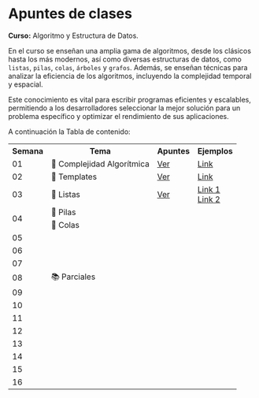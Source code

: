 # Apuntes de clases

**Curso:** Algoritmo y Estructura de Datos.

En el curso se enseñan una amplia gama de algoritmos, desde los clásicos hasta los más modernos, así como diversas estructuras de datos, como `listas`, `pilas`, `colas`, `árboles` y `grafos`.
Además, se enseñan técnicas para analizar la eficiencia de los algoritmos, incluyendo la complejidad temporal y espacial.

Este conocimiento es vital para escribir programas eficientes y escalables, permitiendo a los desarrolladores seleccionar la mejor solución para un problema específico y optimizar el rendimiento de sus aplicaciones.

A continuación la Tabla de contenido:

<table style= "width: 100%;">
  <tr>
    <th>Semana</th>
    <th>Tema</th>
    <th>Apuntes</th>
    <th>Ejemplos</th>
  </tr>

  <tr>
    <td>01</td>
    <td>📄 Complejidad Algorítmica</td>
    <td><a href="Semana01/S01.md"> Ver </a> </td>
    <td><a href="Semana01/BigO.cpp"> Link</a> </td>
  </tr>
  
  <tr>
    <td>02</td>
    <td>📄 Templates</td>
    <td><a href=" ">Ver </a> </td>
    <td><a href=" ">Link</a> </td>
  </tr>
  
  <tr>
    <td>03</td>
    <td>📄 Listas</td>
    <td><a href=" ">Ver </a> </td>
    <td><a href="Semana03/Lista.h">Link 1</a> </br> <a href="Semana03/Source.cpp">Link 2</a></td>
  </tr>
 
  <tr>
    <td rowspan="2">04</td>
    <td>📄 Pilas</td>
    <td> </td>
    <td> </td>
  </tr>
  <tr>
    <td>📄 Colas</td>
    <td> </td>
    <td> </td>
  </tr>

  <tr>
    <td>05</td>
    <td></td>
    <td></td>
    <td></td>
  </tr>
  
  <tr>
    <td>06</td>
    <td></td>
    <td></td>
    <td></td>
  </tr>
  
  <tr>
    <td>07</td>
    <td></td>
    <td></td>
    <td></td>
  </tr>
  
  <tr>
    <td>08</td>
    <td> 📚 Parciales</td>
    <td colspan="2"> </td>
  </tr>

 <tr>
    <td>09</td>
    <td></td>
    <td></td>
    <td></td>
 </tr>

 <tr>
    <td>10</td>
    <td></td>
    <td></td>
    <td></td>
 </tr>

 <tr>
    <td>11</td>
    <td></td>
    <td></td>
    <td></td>
 </tr>

 <tr>
    <td>12</td>
    <td></td>
    <td></td>
    <td></td>
 </tr>

 <tr>
    <td>13</td>
    <td></td>
    <td></td>
    <td></td>
 </tr>

 <tr>
    <td>14</td>
    <td></td>
    <td></td>
    <td></td>
 </tr>

 <tr>
    <td>15</td>
    <td></td>
    <td></td>
    <td></td>
 </tr>

 <tr>
    <td>16</td>
    <td></td>
    <td></td>
    <td></td>
 </tr>
 
</table>